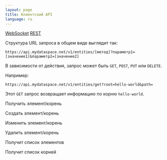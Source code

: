 ```yaml
---
layout: page
title: Клиентский API
language: ru
---
```


<div class="page-tab-list">
    <a href="/ru/docs/client-api" class="page-tab page-tab--active">WebSocket</a>
    <a href="/ru/docs/client-api/rest" class="page-tab">REST</a>
</div>

Структура URL запроса в общем виде выглядит так:

````
https://api.mydataspace.net/v1/entities/[метод]?параметр1=[значение1]&параметр2=[значение2]
````

В зависимости от действия, запрос может быть ```GET```, ```POST```, ```PUT``` или ```DELETE```.

Например:

```
https://api.mydataspace.net/v1/entities/get?root=hello-world&path=
```

Этот ```GET``` запрос возвращает информацию по корню ```hello-world```.

Получить элемент/корень

Создать элемент/корень

Изменить элемент/корень

Удалить элемент/корень

Получит список элементов

Получит список корней
